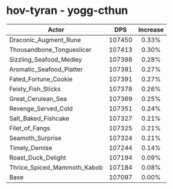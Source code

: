 # hov-tyran - yogg-cthun
| Actor | DPS | Increase |
|---|:---:|:---:|
|Draconic_Augment_Rune|107450|0.33%|
|Thousandbone_Tongueslicer|107413|0.30%|
|Sizzling_Seafood_Medley|107398|0.28%|
|Aromatic_Seafood_Platter|107391|0.27%|
|Fated_Fortune_Cookie|107391|0.27%|
|Feisty_Fish_Sticks|107378|0.26%|
|Great_Cerulean_Sea|107369|0.25%|
|Revenge_Served_Cold|107351|0.24%|
|Salt_Baked_Fishcake|107327|0.21%|
|Filet_of_Fangs|107325|0.21%|
|Seamoth_Surprise|107324|0.21%|
|Timely_Demise|107244|0.14%|
|Roast_Duck_Delight|107194|0.09%|
|Thrice_Spiced_Mammoth_Kabob|107184|0.08%|
|Base|107097|0.00%|
